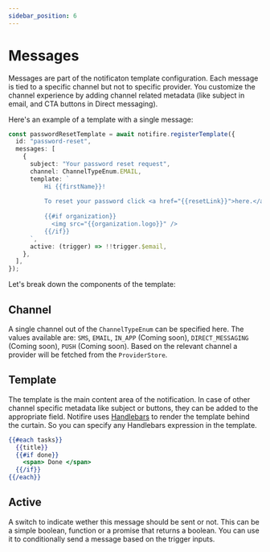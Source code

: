 ```yaml
---
sidebar_position: 6
---
```


# Messages

Messages are part of the notificaton template configuration. Each message is tied to a specific channel but not to specific provider. You customize the channel experience by adding channel related metadata (like subject in email, and CTA buttons in Direct messaging).

Here's an example of a template with a single message:

```typescript
const passwordResetTemplate = await notifire.registerTemplate({
  id: "password-reset",
  messages: [
    {
      subject: "Your password reset request",
      channel: ChannelTypeEnum.EMAIL,
      template: `
          Hi {{firstName}}!
          
          To reset your password click <a href="{{resetLink}}">here.</a>
          
          {{#if organization}}
            <img src="{{organization.logo}}" />
          {{/if}}
      `,
      active: (trigger) => !!trigger.$email,
    },
  ],
});
```

Let's break down the components of the template:

## Channel

A single channel out of the `ChannelTypeEnum` can be specified here. The values available are: `SMS`, `EMAIL`, `IN_APP` (Coming soon), `DIRECT_MESSAGING` (Coming soon), `PUSH` (Coming soon).
Based on the relevant channel a provider will be fetched from the `ProviderStore`.

## Template

The template is the main content area of the notification. In case of other channel specific metadata like subject or buttons, they can be added to the appropriate field. Notifire uses [Handlebars](https://handlebarsjs.com/) to render the template behind the curtain. So you can specify any Handlebars expression in the template.

```handlebars
{{#each tasks}}
  {{title}}
  {{#if done}}
    <span> Done </span>
  {{/if}}
{{/each}}
```

## Active

A switch to indicate wether this message should be sent or not. This can be a simple boolean, function or a promise that returns a boolean.
You can use it to conditionally send a message based on the trigger inputs.
